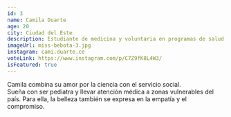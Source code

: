 ```yaml
---
id: 3
name: Camila Duarte
age: 20
city: Ciudad del Este
description: Estudiante de medicina y voluntaria en programas de salud comunitaria.
imageUrl: miss-bebota-3.jpg
instagram: cami.duarte.ce
voteLink: https://www.instagram.com/p/C7Z9fK8L4W3/
isFeatured: true
---
```


Camila combina su amor por la ciencia con el servicio social.  
Sueña con ser pediatra y llevar atención médica a zonas vulnerables del país. Para ella, la belleza también se expresa en la empatía y el compromiso.
